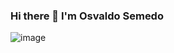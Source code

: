 ### Hi there 👋 I'm Osvaldo Semedo

<!--
**osvaldosemedo/osvaldosemedo** is a ✨ _special_ ✨ repository because its `README.md` (this file) appears on your GitHub profile.

Here are some ideas to get you started:

- 🔭 I’m currently working on ...
- 🌱 I’m currently learning ...
- 👯 I’m looking to collaborate on ...
- 🤔 I’m looking for help with ...
- 💬 Ask me about ...
- 📫 How to reach me: ...
- 😄 Pronouns: ...
- ⚡ Fun fact: ...
-->
 ![image](https://user-images.githubusercontent.com/52205687/150558661-501ffbc9-2d29-408d-af54-32c073608f2f.png)
